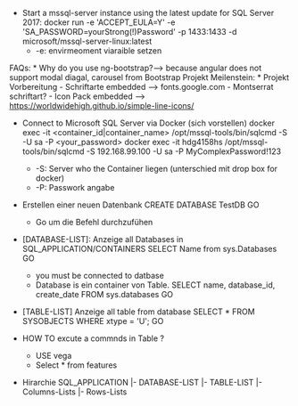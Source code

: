 ﻿- Start a mssql-server instance using the latest update for SQL Server 2017:
	docker run -e 'ACCEPT_EULA=Y' -e 'SA_PASSWORD=yourStrong(!)Password' -p 1433:1433 -d microsoft/mssql-server-linux:latest
	* -e: envirmeoment viaraible setzen

FAQs:
	* Why do you use  ng-bootstrap?--> because angular does not support modal diagal, carousel  from Bootstrap
 Projekt Meilenstein:
	* Projekt Vorbereitung
		- Schriftarte embedded --> fonts.google.com
		- Montserrat schriftart?
		- Icon Pack embedded --> https://worldwidehigh.github.io/simple-line-icons/
	


- Connect to Microsoft SQL Server via Docker (sich vorstellen)
	docker exec -it <container_id|container_name> /opt/mssql-tools/bin/sqlcmd -S <ip-addre> -U sa -P <your_password>
	docker exec -it hdg4158hs /opt/mssql-tools/bin/sqlcmd -S 192.168.99.100 -U sa -P MyComplexPassword!123
	* -S: Server who the Container liegen (unterschied mit drop box for docker)
	* -P: Passwork angabe

- Erstellen einer neuen Datenbank
   CREATE DATABASE TestDB
   GO
   * Go um die Befehl durchzufühen
 
- [DATABASE-LIST]: Anzeige all Databases in SQL_APPLICATION/CONTAINERS
	SELECT Name from sys.Databases
	GO
	* you must be connected to datbase
	* Database is ein container von Table.
	SELECT name, database_id, create_date  FROM sys.databases 
	GO
	

- [TABLE-LIST] Anzeige all table from database
	SELECT * FROM   SYSOBJECTS WHERE   xtype = 'U'; GO
 

- HOW TO excute a commnds in Table ?
	-  USE vega
	-  Select * from  features

* Hirarchie
SQL_APPLICATION
|- DATABASE-LIST
	|- TABLE-LIST
		|-Columns-Lists
		|- Rows-Lists


